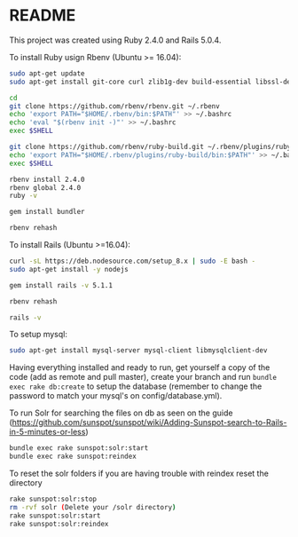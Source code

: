 # README

This project was created using Ruby 2.4.0 and Rails 5.0.4.

To install Ruby usign Rbenv (Ubuntu >= 16.04):

```bash
sudo apt-get update
sudo apt-get install git-core curl zlib1g-dev build-essential libssl-dev libreadline-dev libyaml-dev libsqlite3-dev sqlite3 libxml2-dev libxslt1-dev libcurl4-openssl-dev python-software-properties libffi-dev nodejs

cd
git clone https://github.com/rbenv/rbenv.git ~/.rbenv
echo 'export PATH="$HOME/.rbenv/bin:$PATH"' >> ~/.bashrc
echo 'eval "$(rbenv init -)"' >> ~/.bashrc
exec $SHELL

git clone https://github.com/rbenv/ruby-build.git ~/.rbenv/plugins/ruby-build
echo 'export PATH="$HOME/.rbenv/plugins/ruby-build/bin:$PATH"' >> ~/.bashrc
exec $SHELL

rbenv install 2.4.0
rbenv global 2.4.0
ruby -v

gem install bundler

rbenv rehash
```

To install Rails (Ubuntu >=16.04):

```bash
curl -sL https://deb.nodesource.com/setup_8.x | sudo -E bash -
sudo apt-get install -y nodejs

gem install rails -v 5.1.1

rbenv rehash

rails -v
```

To setup mysql:

```bash
sudo apt-get install mysql-server mysql-client libmysqlclient-dev
```

Having everything installed and ready to run, get yourself a copy of the code (add as remote and pull master), create your branch and run `bundle exec rake db:create` to setup the database (remember to change the password to match your mysql's on config/database.yml).

To run Solr for searching the files on db as seen on the guide (https://github.com/sunspot/sunspot/wiki/Adding-Sunspot-search-to-Rails-in-5-minutes-or-less)
```bash
bundle exec rake sunspot:solr:start
bundle exec rake sunspot:reindex
```

To reset the solr folders if you are having trouble with reindex reset the directory
```bash
rake sunspot:solr:stop
rm -rvf solr (Delete your /solr directory)
rake sunspot:solr:start
rake sunspot:solr:reindex
```